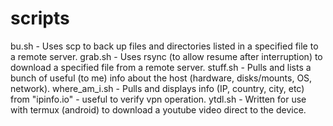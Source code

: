 # scripts

bu.sh - Uses scp to back up files and directories listed in a specified file to a remote server.
grab.sh - Uses rsync (to allow resume after interruption) to download a specified file from a remote server.
stuff.sh - Pulls and lists a bunch of useful (to me) info about the host (hardware, disks/mounts, OS, network).
where_am_i.sh - Pulls and displays info (IP, country, city, etc) from "ipinfo.io" - useful to verify vpn operation.
ytdl.sh - Written for use with termux (android) to download a youtube video direct to the device.
